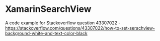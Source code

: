 # XamarinSearchView
A code example for Stackoverflow question 43307022 - https://stackoverflow.com/questions/43307022/how-to-set-serachview-background-white-and-text-color-black
